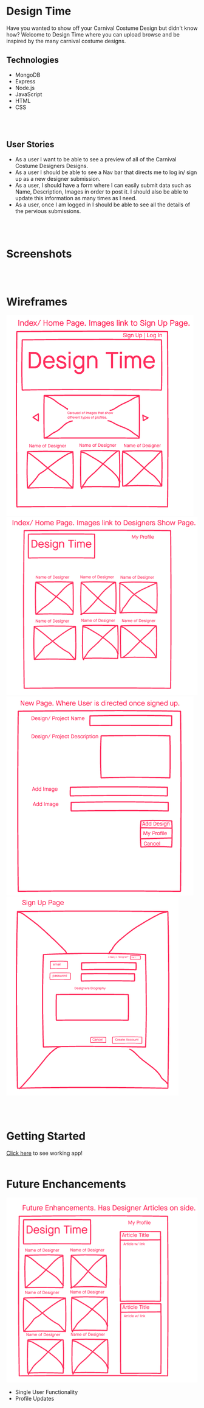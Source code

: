 # Design Time

Have you wanted to show off your Carnival Costume Design but didn't know how? Welcome to Design Time where you can upload browse and be inspired by the many carnival costume designs.

## Technologies
- MongoDB
- Express
- Node.js
- JavaScript
- HTML
- CSS

<br>
<br>

## User Stories
- As a user I want to be able to see a preview of all of the Carnival Costume Designers Designs.
- As a user I should be able to see a Nav bar that directs me to log in/ sign up as a new designer submission.
- As a user, I should have a form where I can easily submit data such as Name, Description, Images in order to post it. I should also be able to update this information as many times as I need.
- As a user, once I am logged in I should be able to see all the details of the pervious submissions.

<br>
<br>

# Screenshots


<br>
<br>

# Wireframes
![Wireframe](./public/css/imgs/index.png)
![Wireframe](./public/css/imgs/indexlidt.png)
![Wireframe](./public/css/imgs/newdt.png)
![Wireframe](./public/css/imgs/signupdt.png)


<br>
<br>

# Getting Started

[Click here](https://design-time.herokuapp.com/) to see working app!
<br>
<br>

# Future Enchancements
![Future Enhancements](./public/css/imgs/futuredt.png)
- Single User Functionality
- Profile Updates

